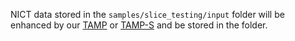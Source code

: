 NICT data stored in the `samples/slice_testing/input` folder will be enhanced by our [TAMP](../../../README.md#31-slice-testing) or [TAMP-S](../../../README.md#42-slice-testing) and be stored in the folder.